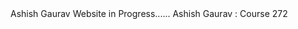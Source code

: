 <html>
<head>
Ashish Gaurav
</head>
<body>
Website in Progress......
Ashish Gaurav : Course 272
<body>
</html>
